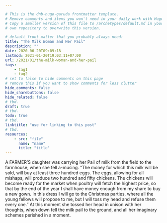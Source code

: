 ```yaml
---

# This is the dnb-hugo-garuda frontmatter template. 
# Remove comments and items you won't need in your daily work with Hugo.
# Copy a smaller version of this file to /archetypes/default.md in your
# own repository to overwrite this version.

# default front matter that you probably always need:
title: "The Milk Woman and Her Pail"
description: ""
date: 2020-06-20T09:09:18
lastmod: 2021-01-20T19:03:11+07:00
url: /2021/01/the-milk-woman-and-her-pail
tags:
    - tag1
    - tag2
# set to false to hide comments on this page
# remove this if you want to show comments for less clutter
hide_comments: false
hide_sharebuttons: false
hide_related: false
# tbd.
draft: true
# tbd.
todo: true
# tbd.
linktitle: "use for linking to this post"
# tbd.
resources:
    - src: "file"
      name: "name"
      title: "title"
---
```

A FARMER’S daughter was carrying her Pail of milk from the field to the farmhouse, when she fell a-musing. “The money for which this milk will be sold, will buy at least three hundred eggs. The eggs, allowing for all mishaps, will produce two hundred and fifty chickens. The chickens will become ready for the market when poultry will fetch the highest price, so that by the end of the year I shall have money enough from my share to buy a new gown. In this dress I will go to the Christmas parties, where all the young fellows will propose to me, but I will toss my head and refuse them every one.” At this moment she tossed her head in unison with her thoughts, when down fell the milk pail to the ground, and all her imaginary schemes perished in a moment.
